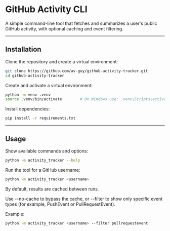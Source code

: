 # GitHub Activity CLI

A simple command-line tool that fetches and summarizes a user's public GitHub activity, with optional caching and event filtering.

---

## Installation

Clone the repository and create a virtual environment:

```bash
git clone https://github.com/av-guy/github-activity-tracker.git
cd github-activity-tracker
```

Create and activate a virtual environment:

```bash
python -m venv .venv
source .venv/bin/activate        # On Windows use: .venv\Scripts\activate
```

Install dependencies:

```bash
pip install -r requirements.txt
```

---

## Usage

Show available commands and options:

```bash
python -m activity_tracker --help
```

Run the tool for a GitHub username:

```bash
python -m activity_tracker <username>
```

By default, results are cached between runs.
  
Use --no-cache to bypass the cache, or --filter to show only specific event types (for example, PushEvent or PullRequestEvent).

Example:

```bash
python -m activity_tracker <username> --filter pullrequestevent
```
